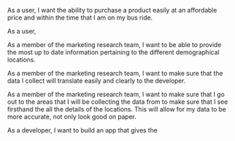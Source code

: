 As a user, I want the ability to purchase a product easily at an affordable price and within the time that I am on my bus ride.

As a user,

As a member of the marketing research team, I want to be able to provide the most up to date information pertaining to the different demographical locations.

As a member of the marketing research team, I want to make sure that the data I collect will translate easily and clearly to the developer.

As a member of the marketing research team, I want to make sure that I go out to the areas that I will be collecting the data from to make sure that I see firsthand the all the details of the locations. This will allow for my data to be more accurate, not only look good on paper.

As a developer, I want to build an app that gives the
